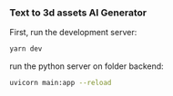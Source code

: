 ### Text to 3d assets AI Generator

First, run the development server:

```bash
yarn dev
```

run the python server on folder backend:

```bash
uvicorn main:app --reload
```
